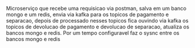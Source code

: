 Microserviço que recebe uma requisicao via postman, salva em um banco mongo e um redis, envia via kafka para os topicos de pagamento e separacao, depois de processado nesses topicos
fica ouvindo via kafka os topicos de devolucao de pagamento e devolucao de separacao, atualiza os bancos mongo e redis. Por um tempo configuravel faz o sysnc entre os bancos mongo
e redis
